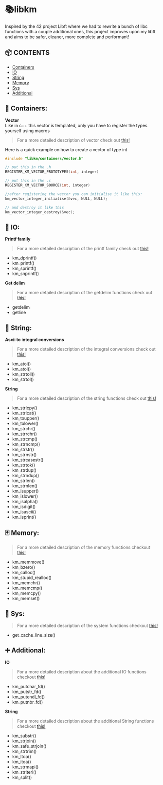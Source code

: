 # 📚libkm
Inspired by the 42 project Libft where we had to rewrite a bunch of libc functions with a couple additional ones, this project improves upon my libft and aims to be safer, cleaner, more complete and performant!

## 📦 CONTENTS
- [Containers](#-containers)
- [IO](#-io)
- [String](#-string)
- [Memory](#-memory)
- [Sys](#-sys)
- [Additional](#-additional)

## 🫙 Containers:
**Vector**  
Like in c++ this vector is templated, only you have to register the types yourself using macros
> For a more detailed description of vector check out [this!](https://github.com/K1ngmar/libkm/blob/main/includes/libkm/containers/vector.h)

Here is a quick example on how to create a vector of type int
```c++
#include "libkm/containers/vector.h"

// put this in the .h 
REGISTER_KM_VECTOR_PROTOTYPES(int, integer)

// put this in the .c
REGISTER_KM_VECTOR_SOURCE(int, integer)

//after registering the vector you can initialise it like this:
km_vector_integer_initialise(&vec, NULL, NULL);

// and destroy it like this
km_vector_integer_destroy(&vec);
```

## 🧬 IO:
**Printf family**
> For a more detailed description of the printf family check out [this!](https://github.com/K1ngmar/libkm/blob/main/includes/libkm/io/printf.h)
- km_dprintf()
- km_printf()
- km_sprintf()
- km_snprintf()

**Get delim**
> For a more detailed description of the getdelim functions check out [this!](https://github.com/K1ngmar/libkm/blob/main/includes/libkm/io/getdelim.h)
- getdelim
- getline

## 📖 String:
**Ascii to integral conversions**
> For a more detailed description of the integral conversions check out [this!](https://github.com/K1ngmar/libkm/blob/main/includes/libkm/string.h)
- km_atoi()
- km_atol()
- km_strtoll()
- km_strtol()

**String**
> For a more detailed description of the string functions check out [this!](https://github.com/K1ngmar/libkm/blob/main/includes/libkm/string.h#L110)
- km_strlcpy()
- km_strlcat()
- km_toupper()
- km_tolower()
- km_strchr()
- km_strrchr()
- km_strcmp()
- km_strncmp()
- km_strstr()
- km_strnstr()
- km_strcasestr()
- km_strtok()
- km_strdup()
- km_strndup()
- km_strlen()
- km_strnlen()
- km_isupper()
- km_islower()
- km_isalpha()
- km_isdigit()
- km_isascii()
- km_isprint()

## 🃏 Memory:
> For a more detailed description of the memory functions checkout [this!](https://github.com/K1ngmar/libkm/blob/main/includes/libkm/memory.h)
- km_memmove()
- km_bzero()
- km_calloc()
- km_stupid_realloc()
- km_memchr()
- km_memcmp()
- km_memcpy()
- km_memset()

## 💽 Sys:
> For a more detailed description of the system functions checkout [this!](https://github.com/K1ngmar/libkm/blob/main/includes/libkm/sys/cacheline.h)
- get_cache_line_size()

## ➕ Additional:
**IO**
> For a more detailed description about the additional IO functions checkout [this!](https://github.com/K1ngmar/libkm/blob/main/includes/libkm/additional/io.h)
- km_putchar_fd()
- km_putstr_fd()
- km_putendl_fd()
- km_putnbr_fd()

**String**
> For a more detailed description about the additional String functions checkout [this!](https://github.com/K1ngmar/libkm/blob/main/includes/libkm/additional/string.h)
- km_substr()
- km_strjoin()
- km_safe_strjoin()
- km_strtrim()
- km_ltoa()
- km_itoa()
- km_strmapi()
- km_striteri()
- km_split()

